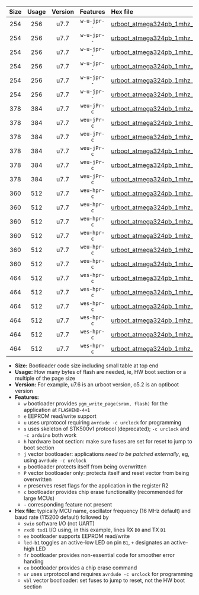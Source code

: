 |Size|Usage|Version|Features|Hex file|
|:-:|:-:|:-:|:-:|:--|
|254|256|u7.7|`w-u-jpr--`|[urboot_atmega324pb_1mhz_38400bps_swio_rxd0_txd1_led+b0_ur_vbl.hex](https://raw.githubusercontent.com/stefanrueger/urboot.hex/main/cores/mightycore/atmega324pb/fcpu_1mhz/38400_bps/urboot_atmega324pb_1mhz_38400bps_swio_rxd0_txd1_led+b0_ur_vbl.hex)|
|254|256|u7.7|`w-u-jpr--`|[urboot_atmega324pb_1mhz_38400bps_swio_rxd0_txd1_led+b7_ur_vbl.hex](https://raw.githubusercontent.com/stefanrueger/urboot.hex/main/cores/mightycore/atmega324pb/fcpu_1mhz/38400_bps/urboot_atmega324pb_1mhz_38400bps_swio_rxd0_txd1_led+b7_ur_vbl.hex)|
|254|256|u7.7|`w-u-jpr--`|[urboot_atmega324pb_1mhz_38400bps_swio_rxd2_txd3_led+b0_ur_vbl.hex](https://raw.githubusercontent.com/stefanrueger/urboot.hex/main/cores/mightycore/atmega324pb/fcpu_1mhz/38400_bps/urboot_atmega324pb_1mhz_38400bps_swio_rxd2_txd3_led+b0_ur_vbl.hex)|
|254|256|u7.7|`w-u-jpr--`|[urboot_atmega324pb_1mhz_38400bps_swio_rxd2_txd3_led+b7_ur_vbl.hex](https://raw.githubusercontent.com/stefanrueger/urboot.hex/main/cores/mightycore/atmega324pb/fcpu_1mhz/38400_bps/urboot_atmega324pb_1mhz_38400bps_swio_rxd2_txd3_led+b7_ur_vbl.hex)|
|254|256|u7.7|`w-u-jpr--`|[urboot_atmega324pb_1mhz_38400bps_swio_rxe2_txe3_led+b0_ur_vbl.hex](https://raw.githubusercontent.com/stefanrueger/urboot.hex/main/cores/mightycore/atmega324pb/fcpu_1mhz/38400_bps/urboot_atmega324pb_1mhz_38400bps_swio_rxe2_txe3_led+b0_ur_vbl.hex)|
|254|256|u7.7|`w-u-jpr--`|[urboot_atmega324pb_1mhz_38400bps_swio_rxe2_txe3_led+b7_ur_vbl.hex](https://raw.githubusercontent.com/stefanrueger/urboot.hex/main/cores/mightycore/atmega324pb/fcpu_1mhz/38400_bps/urboot_atmega324pb_1mhz_38400bps_swio_rxe2_txe3_led+b7_ur_vbl.hex)|
|378|384|u7.7|`weu-jPr-c`|[urboot_atmega324pb_1mhz_38400bps_swio_rxd0_txd1_ee_led+b0_fr_ce_ur_vbl.hex](https://raw.githubusercontent.com/stefanrueger/urboot.hex/main/cores/mightycore/atmega324pb/fcpu_1mhz/38400_bps/urboot_atmega324pb_1mhz_38400bps_swio_rxd0_txd1_ee_led+b0_fr_ce_ur_vbl.hex)|
|378|384|u7.7|`weu-jPr-c`|[urboot_atmega324pb_1mhz_38400bps_swio_rxd0_txd1_ee_led+b7_fr_ce_ur_vbl.hex](https://raw.githubusercontent.com/stefanrueger/urboot.hex/main/cores/mightycore/atmega324pb/fcpu_1mhz/38400_bps/urboot_atmega324pb_1mhz_38400bps_swio_rxd0_txd1_ee_led+b7_fr_ce_ur_vbl.hex)|
|378|384|u7.7|`weu-jPr-c`|[urboot_atmega324pb_1mhz_38400bps_swio_rxd2_txd3_ee_led+b0_fr_ce_ur_vbl.hex](https://raw.githubusercontent.com/stefanrueger/urboot.hex/main/cores/mightycore/atmega324pb/fcpu_1mhz/38400_bps/urboot_atmega324pb_1mhz_38400bps_swio_rxd2_txd3_ee_led+b0_fr_ce_ur_vbl.hex)|
|378|384|u7.7|`weu-jPr-c`|[urboot_atmega324pb_1mhz_38400bps_swio_rxd2_txd3_ee_led+b7_fr_ce_ur_vbl.hex](https://raw.githubusercontent.com/stefanrueger/urboot.hex/main/cores/mightycore/atmega324pb/fcpu_1mhz/38400_bps/urboot_atmega324pb_1mhz_38400bps_swio_rxd2_txd3_ee_led+b7_fr_ce_ur_vbl.hex)|
|378|384|u7.7|`weu-jPr-c`|[urboot_atmega324pb_1mhz_38400bps_swio_rxe2_txe3_ee_led+b0_fr_ce_ur_vbl.hex](https://raw.githubusercontent.com/stefanrueger/urboot.hex/main/cores/mightycore/atmega324pb/fcpu_1mhz/38400_bps/urboot_atmega324pb_1mhz_38400bps_swio_rxe2_txe3_ee_led+b0_fr_ce_ur_vbl.hex)|
|378|384|u7.7|`weu-jPr-c`|[urboot_atmega324pb_1mhz_38400bps_swio_rxe2_txe3_ee_led+b7_fr_ce_ur_vbl.hex](https://raw.githubusercontent.com/stefanrueger/urboot.hex/main/cores/mightycore/atmega324pb/fcpu_1mhz/38400_bps/urboot_atmega324pb_1mhz_38400bps_swio_rxe2_txe3_ee_led+b7_fr_ce_ur_vbl.hex)|
|360|512|u7.7|`weu-hpr-c`|[urboot_atmega324pb_1mhz_38400bps_swio_rxd0_txd1_ee_led+b0_fr_ce_ur.hex](https://raw.githubusercontent.com/stefanrueger/urboot.hex/main/cores/mightycore/atmega324pb/fcpu_1mhz/38400_bps/urboot_atmega324pb_1mhz_38400bps_swio_rxd0_txd1_ee_led+b0_fr_ce_ur.hex)|
|360|512|u7.7|`weu-hpr-c`|[urboot_atmega324pb_1mhz_38400bps_swio_rxd0_txd1_ee_led+b7_fr_ce_ur.hex](https://raw.githubusercontent.com/stefanrueger/urboot.hex/main/cores/mightycore/atmega324pb/fcpu_1mhz/38400_bps/urboot_atmega324pb_1mhz_38400bps_swio_rxd0_txd1_ee_led+b7_fr_ce_ur.hex)|
|360|512|u7.7|`weu-hpr-c`|[urboot_atmega324pb_1mhz_38400bps_swio_rxd2_txd3_ee_led+b0_fr_ce_ur.hex](https://raw.githubusercontent.com/stefanrueger/urboot.hex/main/cores/mightycore/atmega324pb/fcpu_1mhz/38400_bps/urboot_atmega324pb_1mhz_38400bps_swio_rxd2_txd3_ee_led+b0_fr_ce_ur.hex)|
|360|512|u7.7|`weu-hpr-c`|[urboot_atmega324pb_1mhz_38400bps_swio_rxd2_txd3_ee_led+b7_fr_ce_ur.hex](https://raw.githubusercontent.com/stefanrueger/urboot.hex/main/cores/mightycore/atmega324pb/fcpu_1mhz/38400_bps/urboot_atmega324pb_1mhz_38400bps_swio_rxd2_txd3_ee_led+b7_fr_ce_ur.hex)|
|360|512|u7.7|`weu-hpr-c`|[urboot_atmega324pb_1mhz_38400bps_swio_rxe2_txe3_ee_led+b0_fr_ce_ur.hex](https://raw.githubusercontent.com/stefanrueger/urboot.hex/main/cores/mightycore/atmega324pb/fcpu_1mhz/38400_bps/urboot_atmega324pb_1mhz_38400bps_swio_rxe2_txe3_ee_led+b0_fr_ce_ur.hex)|
|360|512|u7.7|`weu-hpr-c`|[urboot_atmega324pb_1mhz_38400bps_swio_rxe2_txe3_ee_led+b7_fr_ce_ur.hex](https://raw.githubusercontent.com/stefanrueger/urboot.hex/main/cores/mightycore/atmega324pb/fcpu_1mhz/38400_bps/urboot_atmega324pb_1mhz_38400bps_swio_rxe2_txe3_ee_led+b7_fr_ce_ur.hex)|
|464|512|u7.7|`wes-hpr-c`|[urboot_atmega324pb_1mhz_38400bps_swio_rxd0_txd1_ee_led+b0_fr_ce.hex](https://raw.githubusercontent.com/stefanrueger/urboot.hex/main/cores/mightycore/atmega324pb/fcpu_1mhz/38400_bps/urboot_atmega324pb_1mhz_38400bps_swio_rxd0_txd1_ee_led+b0_fr_ce.hex)|
|464|512|u7.7|`wes-hpr-c`|[urboot_atmega324pb_1mhz_38400bps_swio_rxd0_txd1_ee_led+b7_fr_ce.hex](https://raw.githubusercontent.com/stefanrueger/urboot.hex/main/cores/mightycore/atmega324pb/fcpu_1mhz/38400_bps/urboot_atmega324pb_1mhz_38400bps_swio_rxd0_txd1_ee_led+b7_fr_ce.hex)|
|464|512|u7.7|`wes-hpr-c`|[urboot_atmega324pb_1mhz_38400bps_swio_rxd2_txd3_ee_led+b0_fr_ce.hex](https://raw.githubusercontent.com/stefanrueger/urboot.hex/main/cores/mightycore/atmega324pb/fcpu_1mhz/38400_bps/urboot_atmega324pb_1mhz_38400bps_swio_rxd2_txd3_ee_led+b0_fr_ce.hex)|
|464|512|u7.7|`wes-hpr-c`|[urboot_atmega324pb_1mhz_38400bps_swio_rxd2_txd3_ee_led+b7_fr_ce.hex](https://raw.githubusercontent.com/stefanrueger/urboot.hex/main/cores/mightycore/atmega324pb/fcpu_1mhz/38400_bps/urboot_atmega324pb_1mhz_38400bps_swio_rxd2_txd3_ee_led+b7_fr_ce.hex)|
|464|512|u7.7|`wes-hpr-c`|[urboot_atmega324pb_1mhz_38400bps_swio_rxe2_txe3_ee_led+b0_fr_ce.hex](https://raw.githubusercontent.com/stefanrueger/urboot.hex/main/cores/mightycore/atmega324pb/fcpu_1mhz/38400_bps/urboot_atmega324pb_1mhz_38400bps_swio_rxe2_txe3_ee_led+b0_fr_ce.hex)|
|464|512|u7.7|`wes-hpr-c`|[urboot_atmega324pb_1mhz_38400bps_swio_rxe2_txe3_ee_led+b7_fr_ce.hex](https://raw.githubusercontent.com/stefanrueger/urboot.hex/main/cores/mightycore/atmega324pb/fcpu_1mhz/38400_bps/urboot_atmega324pb_1mhz_38400bps_swio_rxe2_txe3_ee_led+b7_fr_ce.hex)|

- **Size:** Bootloader code size including small table at top end
- **Usage:** How many bytes of flash are needed, ie, HW boot section or a multiple of the page size
- **Version:** For example, u7.6 is an urboot version, o5.2 is an optiboot version
- **Features:**
  + `w` bootloader provides `pgm_write_page(sram, flash)` for the application at `FLASHEND-4+1`
  + `e` EEPROM read/write support
  + `u` uses urprotocol requiring `avrdude -c urclock` for programming
  + `s` uses skeleton of STK500v1 protocol (deprecated); `-c urclock` and `-c arduino` both work
  + `h` hardware boot section: make sure fuses are set for reset to jump to boot section
  + `j` vector bootloader: applications *need to be patched externally*, eg, using `avrdude -c urclock`
  + `p` bootloader protects itself from being overwritten
  + `P` vector bootloader only: protects itself and reset vector from being overwritten
  + `r` preserves reset flags for the application in the register R2
  + `c` bootloader provides chip erase functionality (recommended for large MCUs)
  + `-` corresponding feature not present
- **Hex file:** typically MCU name, oscillator frequency (16 MHz default) and baud rate (115200 default) followed by
  + `swio` software I/O (not UART)
  + `rxd0 txd1` I/O using, in this example, lines RX `D0` and TX `D1`
  + `ee` bootloader supports EEPROM read/write
  + `led-b1` toggles an active-low LED on pin `B1`, `+` designates an active-high LED
  + `fr` bootloader provides non-essential code for smoother error handing
  + `ce` bootloader provides a chip erase command
  + `ur` uses urprotocol and requires `avrdude -c urclock` for programming
  + `vbl` vector bootloader: set fuses to jump to reset, not the HW boot section
